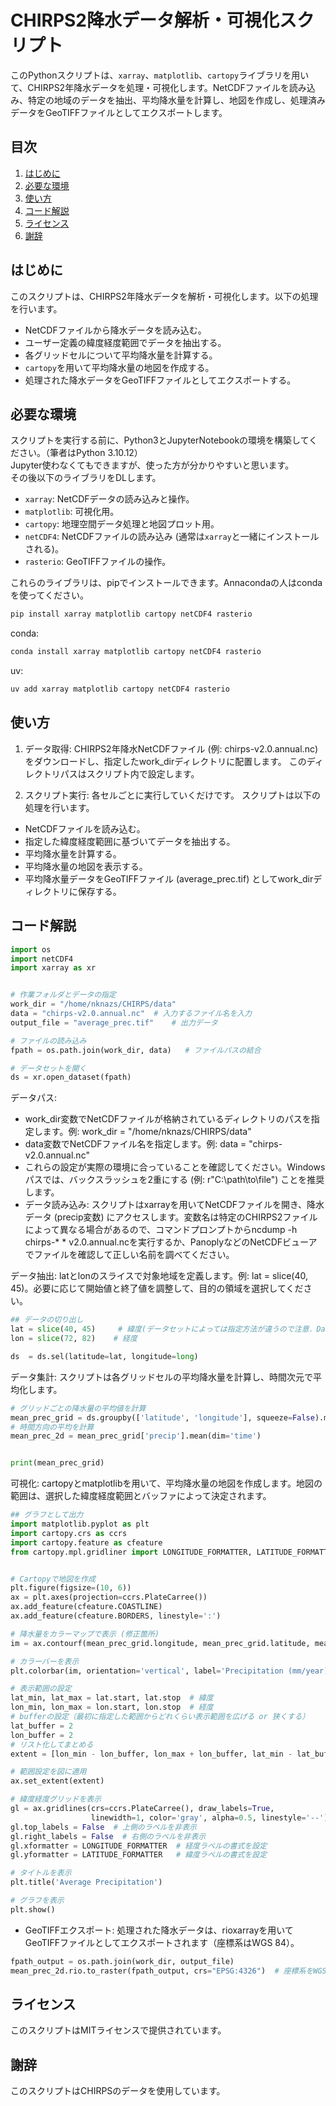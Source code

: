 # CHIRPS2降水データ解析・可視化スクリプト

このPythonスクリプトは、`xarray`、`matplotlib`、`cartopy`ライブラリを用いて、CHIRPS2年降水データを処理・可視化します。NetCDFファイルを読み込み、特定の地域のデータを抽出、平均降水量を計算し、地図を作成し、処理済みデータをGeoTIFFファイルとしてエクスポートします。

## 目次

1. [はじめに](#はじめに)
2. [必要な環境](#必要な環境)
3. [使い方](#使い方)
4. [コード解説](#コード解説)
5. [ライセンス](#ライセンス)
6. [謝辞](#謝辞)

## はじめに

このスクリプトは、CHIRPS2年降水データを解析・可視化します。以下の処理を行います。

* NetCDFファイルから降水データを読み込む。
* ユーザー定義の緯度経度範囲でデータを抽出する。
* 各グリッドセルについて平均降水量を計算する。
* `cartopy`を用いて平均降水量の地図を作成する。
* 処理された降水データをGeoTIFFファイルとしてエクスポートする。

## 必要な環境

スクリプトを実行する前に、Python3とJupyterNotebookの環境を構築してください。（筆者はPython 3.10.12）  
Jupyter使わなくてもできますが、使った方が分かりやすいと思います。  
その後以下のライブラリをDLします。

* `xarray`: NetCDFデータの読み込みと操作。
* `matplotlib`: 可視化用。
* `cartopy`: 地理空間データ処理と地図プロット用。
* `netCDF4`: NetCDFファイルの読み込み (通常は`xarray`と一緒にインストールされる)。
* `rasterio`: GeoTIFFファイルの操作。

これらのライブラリは、pipでインストールできます。Annacondaの人はcondaを使ってください。

```bash
pip install xarray matplotlib cartopy netCDF4 rasterio
```

conda: 
```bash
conda install xarray matplotlib cartopy netCDF4 rasterio
```

uv:
```bash
uv add xarray matplotlib cartopy netCDF4 rasterio
```

## 使い方

1. データ取得: CHIRPS2年降水NetCDFファイル (例: chirps-v2.0.annual.nc) をダウンロードし、指定したwork_dirディレクトリに配置します。  このディレクトリパスはスクリプト内で設定します。

2. スクリプト実行: 各セルごとに実行していくだけです。
スクリプトは以下の処理を行います。

* NetCDFファイルを読み込む。
* 指定した緯度経度範囲に基づいてデータを抽出する。
* 平均降水量を計算する。
* 平均降水量の地図を表示する。
* 平均降水量データをGeoTIFFファイル (average_prec.tif) としてwork_dirディレクトリに保存する。

## コード解説
```Python
import os
import netCDF4
import xarray as xr


# 作業フォルダとデータの指定
work_dir = "/home/nknazs/CHIRPS/data"
data = "chirps-v2.0.annual.nc"  # 入力するファイル名を入力
output_file = "average_prec.tif"    # 出力データ

# ファイルの読み込み
fpath = os.path.join(work_dir, data)   # ファイルパスの結合

# データセットを開く
ds = xr.open_dataset(fpath)
```

データパス:
* work_dir変数でNetCDFファイルが格納されているディレクトリのパスを指定します。例: work_dir = "/home/nknazs/CHIRPS/data"
* data変数でNetCDFファイル名を指定します。例: data = "chirps-v2.0.annual.nc"
* これらの設定が実際の環境に合っていることを確認してください。Windowsパスでは、バックスラッシュを2重にする (例: r"C:\\path\\to\\file") ことを推奨します。
* データ読み込み: スクリプトはxarrayを用いてNetCDFファイルを開き、降水データ (precip変数) にアクセスします。変数名は特定のCHIRPS2ファイルによって異なる場合があるので、コマンドプロンプトからncdump -h chirps-* * v2.0.annual.ncを実行するか、PanoplyなどのNetCDFビューアでファイルを確認して正しい名前を調べてください。


データ抽出: latとlonのスライスで対象地域を定義します。例: lat = slice(40, 45)。必要に応じて開始値と終了値を調整して、目的の領域を選択してください。
```Python
## データの切り出し
lat = slice(40, 45)     # 緯度(データセットによっては指定方法が違うので注意．DatasetのCoordinatesを確認)
lon = slice(72, 82)    # 経度

ds  = ds.sel(latitude=lat, longitude=long)
```

データ集計: スクリプトは各グリッドセルの平均降水量を計算し、時間次元で平均化します。

```Python
# グリッドごとの降水量の平均値を計算
mean_prec_grid = ds.groupby(['latitude', 'longitude'], squeeze=False).mean()
# 時間方向の平均を計算
mean_prec_2d = mean_prec_grid['precip'].mean(dim='time')


print(mean_prec_grid)
```


可視化: cartopyとmatplotlibを用いて、平均降水量の地図を作成します。地図の範囲は、選択した緯度経度範囲とバッファによって決定されます。

```Python
## グラフとして出力
import matplotlib.pyplot as plt
import cartopy.crs as ccrs
import cartopy.feature as cfeature
from cartopy.mpl.gridliner import LONGITUDE_FORMATTER, LATITUDE_FORMATTER


# Cartopyで地図を作成
plt.figure(figsize=(10, 6))
ax = plt.axes(projection=ccrs.PlateCarree())
ax.add_feature(cfeature.COASTLINE)
ax.add_feature(cfeature.BORDERS, linestyle=':')

# 降水量をカラーマップで表示 (修正箇所)
im = ax.contourf(mean_prec_grid.longitude, mean_prec_grid.latitude, mean_prec_2d, cmap='jet')

# カラーバーを表示
plt.colorbar(im, orientation='vertical', label='Precipitation (mm/year)')

# 表示範囲の設定
lat_min, lat_max = lat.start, lat.stop  # 緯度
lon_min, lon_max = lon.start, lon.stop  # 経度
# bufferの設定（最初に指定した範囲からどれくらい表示範囲を広げる or 狭くする）
lat_buffer = 2
lon_buffer = 2
# リスト化してまとめる
extent = [lon_min - lon_buffer, lon_max + lon_buffer, lat_min - lat_buffer, lat_max + lat_buffer]

# 範囲設定を図に適用
ax.set_extent(extent)

# 緯度経度グリッドを表示
gl = ax.gridlines(crs=ccrs.PlateCarree(), draw_labels=True,
                  linewidth=1, color='gray', alpha=0.5, linestyle='--')
gl.top_labels = False  # 上側のラベルを非表示
gl.right_labels = False  # 右側のラベルを非表示
gl.xformatter = LONGITUDE_FORMATTER  # 経度ラベルの書式を設定
gl.yformatter = LATITUDE_FORMATTER   # 緯度ラベルの書式を設定

# タイトルを表示
plt.title('Average Precipitation')

# グラフを表示
plt.show()
```

* GeoTIFFエクスポート: 処理された降水データは、rioxarrayを用いてGeoTIFFファイルとしてエクスポートされます（座標系はWGS 84）。　


```Python
fpath_output = os.path.join(work_dir, output_file)
mean_prec_2d.rio.to_raster(fpath_output, crs="EPSG:4326")  # 座標系をWGS84に指定
```

## ライセンス
このスクリプトはMITライセンスで提供されています。

## 謝辞
このスクリプトはCHIRPSのデータを使用しています。

